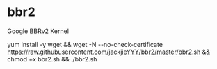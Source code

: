 # bbr2
Google BBRv2 Kernel


yum install -y wget && wget -N --no-check-certificate https://raw.githubusercontent.com/jackjieYYY/bbr2/master/bbr2.sh && chmod +x bbr2.sh && ./bbr2.sh
